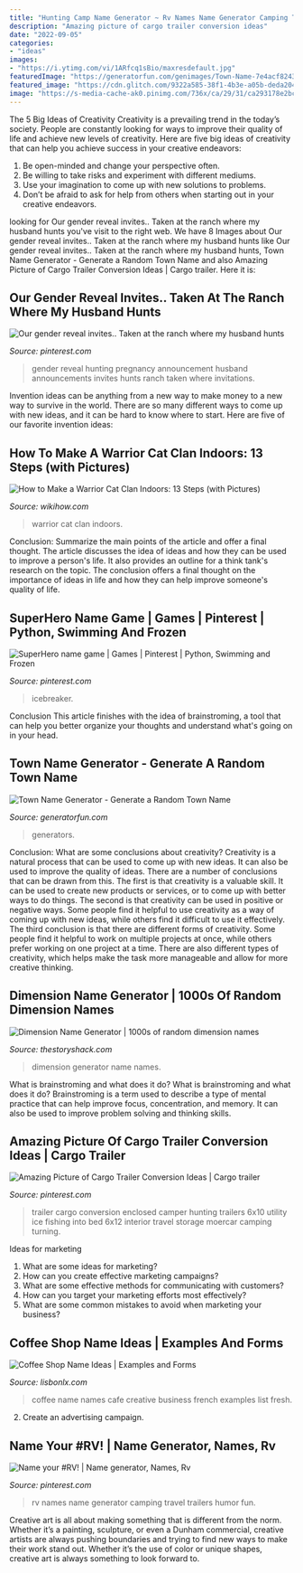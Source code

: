 ```yaml
---
title: "Hunting Camp Name Generator ~ Rv Names Name Generator Camping Travel Trailers Humor Fun"
description: "Amazing picture of cargo trailer conversion ideas"
date: "2022-09-05"
categories:
- "ideas"
images:
- "https://i.ytimg.com/vi/1ARfcq1sBio/maxresdefault.jpg"
featuredImage: "https://generatorfun.com/genimages/Town-Name-7e4acf824385466d.png"
featured_image: "https://cdn.glitch.com/9322a585-38f1-4b3e-a05b-deda204323d6/dimension-name-generator.png"
image: "https://s-media-cache-ak0.pinimg.com/736x/ca/29/31/ca293178e2bcf60301065bb834545454.jpg"
---
```



The 5 Big Ideas of Creativity
Creativity is a prevailing trend in the today’s society. People are constantly looking for ways to improve their quality of life and achieve new levels of creativity. Here are five big ideas of creativity that can help you achieve success in your creative endeavors: 
1. Be open-minded and change your perspective often.
2. Be willing to take risks and experiment with different mediums.
3. Use your imagination to come up with new solutions to problems.
4. Don’t be afraid to ask for help from others when starting out in your creative endeavors.

	

		
looking for Our gender reveal invites.. Taken at the ranch where my husband hunts you've visit to the right web. We have 8 Images about Our gender reveal invites.. Taken at the ranch where my husband hunts like Our gender reveal invites.. Taken at the ranch where my husband hunts, Town Name Generator - Generate a Random Town Name and also Amazing Picture of Cargo Trailer Conversion Ideas | Cargo trailer. Here it is:
		
    
## Our Gender Reveal Invites.. Taken At The Ranch Where My Husband Hunts

<img loading=lazy src="https://i.pinimg.com/originals/26/b5/f4/26b5f429dea465391e1b0ac04504c6f0.jpg" onerror="this.onerror=null;this.src='https://tse4.mm.bing.net/th?id=OIP.PgALdYoU1MxqlHy4JTXuoQHaFi&amp;pid=15.1';" alt="Our gender reveal invites.. Taken at the ranch where my husband hunts">

_Source: pinterest.com_

>gender reveal hunting pregnancy announcement husband announcements invites hunts ranch taken where invitations. 

	

Invention ideas can be anything from a new way to make money to a new way to survive in the world. There are so many different ways to come up with new ideas, and it can be hard to know where to start. Here are five of our favorite invention ideas:

    
## How To Make A Warrior Cat Clan Indoors: 13 Steps (with Pictures)

<img loading=lazy src="https://www.wikihow.com/images/4/4e/Make-a-Warrior-Cat-Clan-Indoors-Step-13.jpg" onerror="this.onerror=null;this.src='https://tse2.mm.bing.net/th?id=OIP.SWs8Gkon0-8RpzBg0CleZQHaFj&amp;pid=15.1';" alt="How to Make a Warrior Cat Clan Indoors: 13 Steps (with Pictures)">

_Source: wikihow.com_

>warrior cat clan indoors. 

	

Conclusion: Summarize the main points of the article and offer a final thought.
The article discusses the idea of ideas and how they can be used to improve a person's life. It also provides an outline for a think tank's research on the topic. The conclusion offers a final thought on the importance of ideas in life and how they can help improve someone's quality of life.

    
## SuperHero Name Game | Games | Pinterest | Python, Swimming And Frozen

<img loading=lazy src="https://s-media-cache-ak0.pinimg.com/736x/ca/29/31/ca293178e2bcf60301065bb834545454.jpg" onerror="this.onerror=null;this.src='https://tse3.mm.bing.net/th?id=OIP.ifAnztoNIcfQCLJb1ukUOQHaJ5&amp;pid=15.1';" alt="SuperHero name game | Games | Pinterest | Python, Swimming and Frozen">

_Source: pinterest.com_

>icebreaker. 

	

Conclusion
This article finishes with the idea of brainstroming, a tool that can help you better organize your thoughts and understand what's going on in your head.

    
## Town Name Generator - Generate A Random Town Name

<img loading=lazy src="https://generatorfun.com/genimages/Town-Name-7e4acf824385466d.png" onerror="this.onerror=null;this.src='https://tse3.mm.bing.net/th?id=OIP._4oUza0bGAYYhVPNex6o-gHaIK&amp;pid=15.1';" alt="Town Name Generator - Generate a Random Town Name">

_Source: generatorfun.com_

>generators. 

	

Conclusion: What are some conclusions about creativity?
Creativity is a natural process that can be used to come up with new ideas. It can also be used to improve the quality of ideas. There are a number of conclusions that can be drawn from this. The first is that creativity is a valuable skill. It can be used to create new products or services, or to come up with better ways to do things. The second is that creativity can be used in positive or negative ways. Some people find it helpful to use creativity as a way of coming up with new ideas, while others find it difficult to use it effectively. The third conclusion is that there are different forms of creativity. Some people find it helpful to work on multiple projects at once, while others prefer working on one project at a time. There are also different types of creativity, which helps make the task more manageable and allow for more creative thinking.

    
## Dimension Name Generator | 1000s Of Random Dimension Names

<img loading=lazy src="https://cdn.glitch.com/9322a585-38f1-4b3e-a05b-deda204323d6/dimension-name-generator.png" onerror="this.onerror=null;this.src='https://tse3.mm.bing.net/th?id=OIP.yIbrmnXhksT2Nr-7WSt6kwHaLH&amp;pid=15.1';" alt="Dimension Name Generator | 1000s of random dimension names">

_Source: thestoryshack.com_

>dimension generator name names. 

	

What is brainstroming and what does it do?
What is brainstroming and what does it do? Brainstroming is a term used to describe a type of mental practice that can help improve focus, concentration, and memory. It can also be used to improve problem solving and thinking skills.

    
## Amazing Picture Of Cargo Trailer Conversion Ideas | Cargo Trailer

<img loading=lazy src="https://i.pinimg.com/originals/0b/9d/3d/0b9d3d6cdc0ece95f6ae5aa5863b1a24.jpg" onerror="this.onerror=null;this.src='https://tse1.mm.bing.net/th?id=OIP.Vje8938SxWseUM9bkKvoEwHaFj&amp;pid=15.1';" alt="Amazing Picture of Cargo Trailer Conversion Ideas | Cargo trailer">

_Source: pinterest.com_

>trailer cargo conversion enclosed camper hunting trailers 6x10 utility ice fishing into bed 6x12 interior travel storage moercar camping turning. 

	

Ideas for marketing
1. What are some ideas for marketing? 
2. How can you create effective marketing campaigns? 
3. What are some effective methods for communicating with customers? 
4. How can you target your marketing efforts most effectively? 
5. What are some common mistakes to avoid when marketing your business?

    
## Coffee Shop Name Ideas | Examples And Forms

<img loading=lazy src="https://i.ytimg.com/vi/1ARfcq1sBio/maxresdefault.jpg" onerror="this.onerror=null;this.src='https://tse2.mm.bing.net/th?id=OIP.AxCMBXBVkNHLXFnbMPdcmAHaEK&amp;pid=15.1';" alt="Coffee Shop Name Ideas | Examples and Forms">

_Source: lisbonlx.com_

>coffee name names cafe creative business french examples list fresh. 

	

2. Create an advertising campaign.

    
## Name Your #RV! | Name Generator, Names, Rv

<img loading=lazy src="https://i.pinimg.com/originals/d9/36/73/d936731aed0117ec8f752a05c8cc336e.jpg" onerror="this.onerror=null;this.src='https://tse3.mm.bing.net/th?id=OIP.KLEV_cmvD_tveMxA23SomwAAAA&amp;pid=15.1';" alt="Name your #RV! | Name generator, Names, Rv">

_Source: pinterest.com_

>rv names name generator camping travel trailers humor fun. 

	

Creative art is all about making something that is different from the norm. Whether it’s a painting, sculpture, or even a Dunham commercial, creative artists are always pushing boundaries and trying to find new ways to make their work stand out. Whether it’s the use of color or unique shapes, creative art is always something to look forward to.

